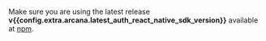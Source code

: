 Make sure you are using the latest release **v{{config.extra.arcana.latest_auth_react_native_sdk_version}}** available at [npm](https://www.npmjs.com/package/@arcana/auth-react-native).